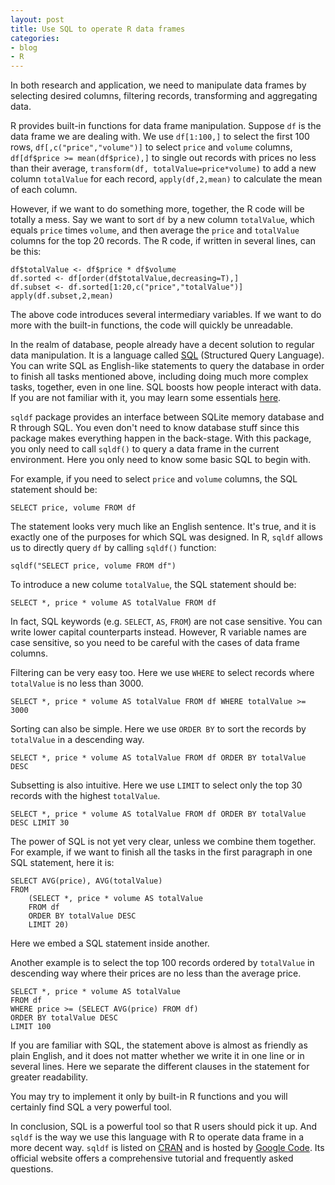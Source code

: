 ```yaml
---
layout: post
title: Use SQL to operate R data frames
categories:
- blog
- R
---
```


In both research and application, we need to manipulate data frames by selecting desired columns, filtering records, transforming and aggregating data. 

R provides built-in functions for data frame manipulation. Suppose `df` is the data frame we are dealing with. We use `df[1:100,]` to select the first 100 rows, `df[,c("price","volume")]` to select `price` and `volume` columns, `df[df$price >= mean(df$price),]` to single out records with prices no less than their average, `transform(df, totalValue=price*volume)` to add a new column `totalValue` for each record, `apply(df,2,mean)` to calculate the mean of each column.

However, if we want to do something more, together, the R code will be totally a mess. Say we want to sort `df` by a new column `totalValue`, which equals `price` times `volume`, and then average the `price` and `totalValue` columns for the top 20 records. The R code, if written in several lines, can be this:

    df$totalValue <- df$price * df$volume
    df.sorted <- df[order(df$totalValue,decreasing=T),]
    df.subset <- df.sorted[1:20,c("price","totalValue")]
    apply(df.subset,2,mean)

The above code introduces several intermediary variables. If we want to do more with the built-in functions, the code will quickly be unreadable.

In the realm of database, people already have a decent solution to regular data manipulation. It is a language called [SQL](https://en.wikipedia.org/wiki/SQL) (Structured Query Language). You can write SQL as English-like statements to query the database in order to finish all tasks mentioned above, including doing much more complex tasks, together, even in one line. SQL boosts how people interact with data. If you are not familiar with it, you may learn some essentials [here](http://www.w3schools.com/sql/).

`sqldf` package provides an interface between SQLite memory database and R through SQL. You even don't need to know database stuff since this package makes everything happen in the back-stage. With this package, you only need to call `sqldf()` to query a data frame in the current environment. Here you only need to know some basic SQL to begin with. 

For example, if you need to select `price` and `volume` columns, the SQL statement should be:

    SELECT price, volume FROM df

The statement looks very much like an English sentence. It's true, and it is exactly one of the purposes for which SQL was designed. In R, `sqldf` allows us to directly query `df` by calling `sqldf()` function:

    sqldf("SELECT price, volume FROM df")

To introduce a new colume `totalValue`, the SQL statement should be:

    SELECT *, price * volume AS totalValue FROM df

In fact, SQL keywords (e.g. `SELECT`, `AS`, `FROM`) are not case sensitive. You can write lower capital counterparts instead. However, R variable names are case sensitive, so you need to be careful with the cases of data frame columns. 

Filtering can be very easy too. Here we use `WHERE` to select records where `totalValue` is no less than 3000.

    SELECT *, price * volume AS totalValue FROM df WHERE totalValue >= 3000

Sorting can also be simple. Here we use `ORDER BY` to sort the records by `totalValue` in a descending way.

    SELECT *, price * volume AS totalValue FROM df ORDER BY totalValue DESC

Subsetting is also intuitive. Here we use `LIMIT` to select only the top 30 records with the highest `totalValue`.

    SELECT *, price * volume AS totalValue FROM df ORDER BY totalValue DESC LIMIT 30

The power of SQL is not yet very clear, unless we combine them together. For example, if we want to finish all the tasks in the first paragraph in one SQL statement, here it is:

    SELECT AVG(price), AVG(totalValue) 
    FROM 
        (SELECT *, price * volume AS totalValue 
        FROM df 
        ORDER BY totalValue DESC 
        LIMIT 20)

Here we embed a SQL statement inside another.

Another example is to select the top 100 records ordered by `totalValue` in descending way where their prices are no less than the average price.

    SELECT *, price * volume AS totalValue 
    FROM df 
    WHERE price >= (SELECT AVG(price) FROM df)
    ORDER BY totalValue DESC
    LIMIT 100

If you are familiar with SQL, the statement above is almost as friendly as plain English, and it does not matter whether we write it in one line or in several lines. Here we separate the different clauses in the statement for greater readability.

You may try to implement it only by built-in R functions and you will certainly find SQL a very powerful tool. 

In conclusion, SQL is a powerful tool so that R users should pick it up. And `sqldf` is the way we use this language with R to operate data frame in a more decent way. `sqldf` is listed on [CRAN](http://cran.r-project.org/web/packages/sqldf/) and is hosted by [Google Code](https://code.google.com/p/sqldf/). Its official website offers a comprehensive tutorial and frequently asked questions.
